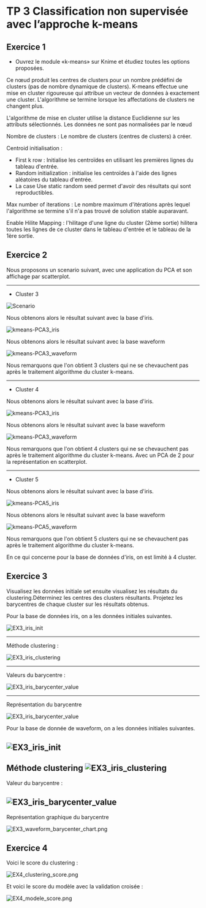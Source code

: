 # TP 3 Classification non supervisée avec l’approche k-means #

## Exercice 1 ##

*   Ouvrez le module «k-means» sur Knime et étudiez toutes les options proposées.

Ce nœud produit les centres de clusters pour un nombre prédéfini de clusters (pas de nombre dynamique de clusters). K-means effectue une mise en cluster rigoureuse qui attribue un vecteur de données à exactement une cluster. L'algorithme se termine lorsque les affectations de clusters ne changent plus.

L'algorithme de mise en cluster utilise la distance Euclidienne sur les attributs sélectionnés. Les données ne sont pas normalisées par le nœud

Nombre de clusters : Le nombre de clusters (centres de clusters) à créer.

Centroid initialisation :

*   First k row : Initialise les centroïdes en utilisant les premières lignes du tableau d'entrée.
*   Random initialization : initialise les centroïdes à l'aide des lignes aléatoires du tableau d'entrée.
*   La case Use static random seed permet d'avoir des résultats qui sont reproductibles.

Max number of iterations : Le nombre maximum d'itérations après lequel l'algorithme se termine s'il n'a pas trouvé de solution stable auparavant.

Enable Hilite Mapping : l'hilitage d'une ligne du cluster (2ème sortie) hilitera toutes les lignes de ce cluster dans le tableau d'entrée et le tableau de la 1ère sortie.

## Exercice 2 ##

Nous proposons un scenario suivant, avec une application du PCA et son affichage par scatterplot.

---

*   Cluster 3

![Scenario](img/Scenario1.jpg)

Nous obtenons alors le résultat suivant avec la base d'iris.

![kmeans-PCA3_iris](img/kmeans-PCA_iris3.png)

Nous obtenons alors le résultat suivant avec la base waveform

![kmeans-PCA3_waveform](img/kmeans-PCA_waveform3.png)

Nous remarquons que l'on obtient 3 clusters qui ne se chevauchent pas après le traitement algorithme du cluster k-means.

---

*   Cluster 4

Nous obtenons alors le résultat suivant avec la base d'iris.

![kmeans-PCA3_iris](img/kmeans-PCA_iris4.png)

Nous obtenons alors le résultat suivant avec la base waveform

![kmeans-PCA3_waveform](img/kmeans-PCA_waveform4.png)

Nous remarquons que l'on obtient 4 clusters qui ne se chevauchent pas après le traitement algorithme du cluster k-means. Avec un PCA de 2 pour la représentation en scatterplot.

---

*   Cluster 5

Nous obtenons alors le résultat suivant avec la base d'iris.

![kmeans-PCA5_iris](img/kmeans-PCA_iris5.png)

Nous obtenons alors le résultat suivant avec la base waveform

![kmeans-PCA5_waveform](img/kmeans-PCA_waveform5.png)

Nous remarquons que l'on obtient 5 clusters qui ne se chevauchent pas après le traitement algorithme du cluster k-means.

En ce qui concerne pour la base de données d'iris, on est limité à 4 cluster.


## Exercice 3 ##

Visualisez les données initiale set ensuite visualisez les résultats du clustering.Déterminez les centres des clusters résultants. Projetez les barycentres de chaque cluster sur les résultats obtenus.

Pour la base de données iris, on a les données initiales suivantes.

![EX3_iris_init](img/EX3_iris_init.png)

---

Méthode clustering :

![EX3_iris_clustering](img/EX3_iris_clustering.png)

---

Valeurs du barycentre :

![EX3_iris_barycenter_value](img/EX3_iris_barycenter_value.png)

---

Représentation du barycentre

![EX3_iris_barycenter_value](img/EX3_iris_barycenter_chart.png)


Pour la base de donnée de waveform, on a les données initiales suivantes.

![EX3_iris_init](img/EX3_waveform_init.png)
---
Méthode clustering
![EX3_iris_clustering](img/EX3_waveform_clustering.png)
---

Valeur du barycentre :

![EX3_iris_barycenter_value](img/EX3_iris_waveform_value.png)
---

Représentation graphique du barycentre

![EX3_waveform_barycenter_chart.png](img/EX3_waveform_barycenter_chart.png)

## Exercice 4 ##

Voici le score du clustering :

![EX4_clustering_score.png](img/EX4_clustering_score.png)

Et voici le score du modèle avec la validation croisée :

![EX4_modele_score.png](img/EX4_modele_score.png)
